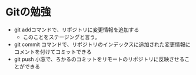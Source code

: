 # Gitの勉強
- git addコマンドで、リポジトリに変更情報を追加する
    - このことをステージングと言う。
- git commit コマンドで、リポジトリのインデックスに追加された変更情報にコメントを付けてコミットできる
- git push 小窓で、ろかるのコミットをリモートのリポジトリに反映させることができる
